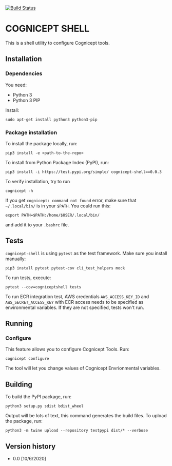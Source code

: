[![Build Status](https://jenkins.cognicept.systems/buildStatus/icon?job=cognicept-shell-pipeline)](https://jenkins.cognicept.systems/job/cognicept-shell-pipeline/)


# COGNICEPT SHELL #

This is a shell utility to configure Cognicept tools.

## Installation

### Dependencies

You need:

* Python 3
* Python 3 PIP

Install:

```
sudo apt-get install python3 python3-pip
```

### Package installation

To install the package locally, run:

```
pip3 install -e <path-to-the-repo>
```

To install from Python Package Index (PyPI), run:

```
pip3 install -i https://test.pypi.org/simple/ cognicept-shell==0.0.3
```

To verify installation, try to run

```
cognicept -h
```

If you get `cognicept: command not found` error, make sure that `~/.local/bin/` is in your `$PATH`. You could run this:

```
export PATH=$PATH:/home/$USER/.local/bin/
```
and add it to your `.bashrc` file.

## Tests

`cognicept-shell` is using `pytest` as the test framework. Make sure you install manually:

```
pip3 install pytest pytest-cov cli_test_helpers mock
```

To run tests, execute:

```
pytest --cov=cogniceptshell tests
```

To run ECR integration test, AWS credentials `AWS_ACCESS_KEY_ID` and `AWS_SECRET_ACCESS_KEY` with ECR access needs to be specified as environmental variables. If they are not specified, tests won't run.

## Running

### Configure

This feature allows you to configure Cognicept Tools. Run:

```
cognicept configure
```

The tool will let you change values of Cognicept Envrionmental variables.

## Building

To build the PyPI package, run:

```
python3 setup.py sdist bdist_wheel
```

Output will be lots of text, this command generates the build files. To upload the package, run:

```
python3 -m twine upload --repository testpypi dist/* --verbose
```

## Version history

* 0.0 [10/6/2020]
